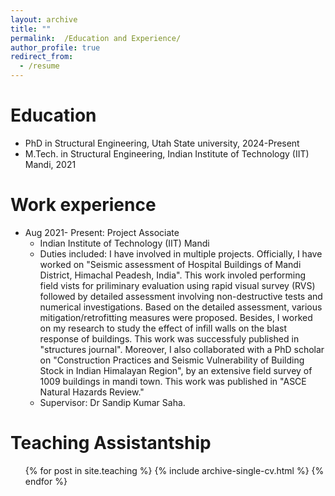 ```yaml
---
layout: archive
title: ""
permalink:  /Education and Experience/
author_profile: true
redirect_from:
  - /resume
---
```


Education
======
* PhD in Structural Engineering, Utah State university, 2024-Present
* M.Tech. in Structural Engineering, Indian Institute of Technology (IIT) Mandi, 2021


Work experience
======
* Aug 2021- Present: Project Associate
  * Indian Institute of Technology (IIT) Mandi
  * Duties included: I have involved in multiple projects. Officially, I have worked on "Seismic assessment of Hospital Buildings of Mandi District, Himachal Peadesh, India". This work involed performing field vists for priliminary evaluation using rapid visual survey (RVS) followed by detailed assessment involving non-destructive tests and numerical investigations. Based on the detailed assessment, various mitigation/retrofitting measures were proposed. Besides, I worked on my research to study the effect of infill walls on the blast response of buildings. This work was successfuly published in "structures journal". Moreover, I also collaborated with a PhD scholar on "Construction Practices and Seismic Vulnerability of Building Stock in Indian Himalayan Region", by an extensive field survey of 1009 buildings in mandi town. This work was published in "ASCE Natural Hazards Review."
  * Supervisor: Dr Sandip Kumar Saha.
  
Teaching Assistantship
======
  <ul>{% for post in site.teaching %}
    {% include archive-single-cv.html %}
  {% endfor %}</ul>
